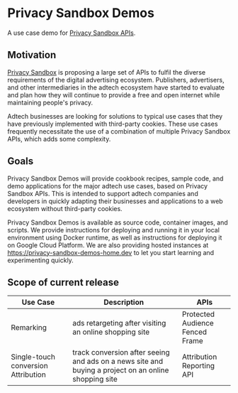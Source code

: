 # Privacy Sandbox Demos

A use case demo for [Privacy Sandbox APIs](https://developer.chrome.com/en/docs/privacy-sandbox/).

## Motivation

[Privacy Sandbox](https://privacysandbox.com/) is proposing a large set of APIs to fulfil the diverse requirements of the digital advertising ecosystem. Publishers, advertisers, and other intermediaries in the adtech ecosystem have started to evaluate and plan how they will continue to provide a free and open internet while maintaining people's privacy.

Adtech businesses are looking for solutions to typical use cases that they have previously implemented with third-party cookies. These use cases frequently necessitate the use of a combination of multiple Privacy Sandbox APIs, which adds some complexity.

## Goals

Privacy Sandbox Demos will provide cookbook recipes, sample code, and demo applications for the major adtech use cases, based on Privacy Sandbox APIs. This is intended to support adtech companies and developers in quickly adapting their businesses and applications to a web ecosystem without third-party cookies.

Privacy Sandbox Demos is available as source code, container images, and scripts. We provide instructions for deploying and running it in your local environment using Docker runtime, as well as instructions for deploying it on Google Cloud Platform. We are also providing hosted instances at https://privacy-sandbox-demos-home.dev to let you start learning and experimenting quickly.

## Scope of current release

| **Use Case**                        | **Description**                                                                                      | **APIs**                             |
| ----------------------------------- | ---------------------------------------------------------------------------------------------------- | ------------------------------------ |
| Remarking                           | ads retargeting after visiting an online shopping site                                               | Protected Audience <br> Fenced Frame |
| Single-touch conversion Attribution | track conversion after seeing and ads on a news site and buying a project on an online shopping site | Attribution Reporting API            |
